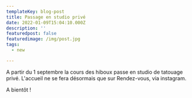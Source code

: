 ```yaml
---
templateKey: blog-post
title: Passage en studio privé
date: 2022-01-09T15:04:10.000Z
description: ''
featuredpost: false
featuredimage: /img/post.jpg
tags:
  - new

---
```

A partir du 1 septembre la cours des hiboux passe en studio de tatouage privé. L'accueil ne se fera désormais que sur Rendez-vous, via instagram.

A bientôt !